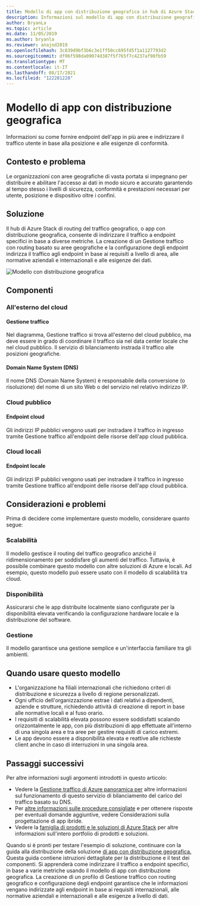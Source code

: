 ```yaml
---
title: Modello di app con distribuzione geografica in hub di Azure Stack
description: Informazioni sul modello di app con distribuzione geografica per il perimetro intelligente usando Azure e hub di Azure Stack.
author: BryanLa
ms.topic: article
ms.date: 11/05/2019
ms.author: bryanla
ms.reviewer: anajod2019
ms.openlocfilehash: 3c839d9bf3b6c3e1ff50cc695fd5f1a1127793d2
ms.sourcegitcommit: df06f598da09074d387f5f765f7c4237af98fb59
ms.translationtype: MT
ms.contentlocale: it-IT
ms.lasthandoff: 08/17/2021
ms.locfileid: "122281228"
---
```

# <a name="geo-distributed-app-pattern"></a>Modello di app con distribuzione geografica

Informazioni su come fornire endpoint dell'app in più aree e indirizzare il traffico utente in base alla posizione e alle esigenze di conformità.

## <a name="context-and-problem"></a>Contesto e problema

Le organizzazioni con aree geografiche di vasta portata si impegnano per distribuire e abilitare l'accesso ai dati in modo sicuro e accurato garantendo al tempo stesso i livelli di sicurezza, conformità e prestazioni necessari per utente, posizione e dispositivo oltre i confini.

## <a name="solution"></a>Soluzione

Il hub di Azure Stack di routing del traffico geografico, o app con distribuzione geografica, consente di indirizzare il traffico a endpoint specifici in base a diverse metriche. La creazione di un Gestione traffico con routing basato su aree geografiche e la configurazione degli endpoint indirizza il traffico agli endpoint in base ai requisiti a livello di area, alle normative aziendali e internazionali e alle esigenze dei dati.

![Modello con distribuzione geografica](media/pattern-geo-distributed/geo-distribution.png)

## <a name="components"></a>Componenti

### <a name="outside-the-cloud"></a>All'esterno del cloud

#### <a name="traffic-manager"></a>Gestione traffico

Nel diagramma, Gestione traffico si trova all'esterno del cloud pubblico, ma deve essere in grado di coordinare il traffico sia nel data center locale che nel cloud pubblico. Il servizio di bilanciamento instrada il traffico alle posizioni geografiche.

#### <a name="domain-name-system-dns"></a>Domain Name System (DNS)

Il nome DNS (Domain Name System) è responsabile della conversione (o risoluzione) del nome di un sito Web o del servizio nel relativo indirizzo IP.

### <a name="public-cloud"></a>Cloud pubblico

#### <a name="cloud-endpoint"></a>Endpoint cloud

Gli indirizzi IP pubblici vengono usati per instradare il traffico in ingresso tramite Gestione traffico all'endpoint delle risorse dell'app cloud pubblica.  

### <a name="local-clouds"></a>Cloud locali

#### <a name="local-endpoint"></a>Endpoint locale

Gli indirizzi IP pubblici vengono usati per instradare il traffico in ingresso tramite Gestione traffico all'endpoint delle risorse dell'app cloud pubblica.

## <a name="issues-and-considerations"></a>Considerazioni e problemi

Prima di decidere come implementare questo modello, considerare quanto segue:

### <a name="scalability"></a>Scalabilità

Il modello gestisce il routing del traffico geografico anziché il ridimensionamento per soddisfare gli aumenti del traffico. Tuttavia, è possibile combinare questo modello con altre soluzioni di Azure e locali. Ad esempio, questo modello può essere usato con il modello di scalabilità tra cloud.

### <a name="availability"></a>Disponibilità

Assicurarsi che le app distribuite localmente siano configurate per la disponibilità elevata verificando la configurazione hardware locale e la distribuzione del software.

### <a name="manageability"></a>Gestione

Il modello garantisce una gestione semplice e un'interfaccia familiare tra gli ambienti.

## <a name="when-to-use-this-pattern"></a>Quando usare questo modello

- L'organizzazione ha filiali internazionali che richiedono criteri di distribuzione e sicurezza a livello di regione personalizzati.
- Ogni ufficio dell'organizzazione estrae i dati relativi a dipendenti, aziende e strutture, richiedendo attività di creazione di report in base alle normative locali e al fuso orario.
- I requisiti di scalabilità elevata possono essere soddisfatti scalando orizzontalmente le app, con più distribuzioni di app effettuate all'interno di una singola area e tra aree per gestire requisiti di carico estremi.
- Le app devono essere a disponibilità elevata e reattive alle richieste client anche in caso di interruzioni in una singola area.

## <a name="next-steps"></a>Passaggi successivi

Per altre informazioni sugli argomenti introdotti in questo articolo:

- Vedere la [Gestione traffico di Azure panoramica per](/azure/traffic-manager/traffic-manager-overview) altre informazioni sul funzionamento di questo servizio di bilanciamento del carico del traffico basato su DNS.
- Per [altre informazioni sulle procedure consigliate](overview-app-design-considerations.md) e per ottenere risposte per eventuali domande aggiuntive, vedere Considerazioni sulla progettazione di app ibride.
- Vedere la [famiglia di prodotti e le soluzioni di Azure Stack](/azure-stack) per altre informazioni sull'intero portfolio di prodotti e soluzioni.

Quando si è pronti per testare l'esempio di soluzione, continuare con la guida alla distribuzione della soluzione [di app con distribuzione geografica.](/azure/architecture/hybrid/deployments/solution-deployment-guide-geo-distributed) Questa guida contiene istruzioni dettagliate per la distribuzione e il test dei componenti. Si apprenderà come indirizzare il traffico a endpoint specifici, in base a varie metriche usando il modello di app con distribuzione geografica. La creazione di un profilo di Gestione traffico con routing geografico e configurazione degli endpoint garantisce che le informazioni vengano indirizzate agli endpoint in base ai requisiti internazionali, alle normative aziendali e internazionali e alle esigenze a livello di dati.